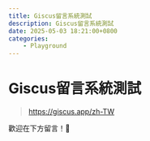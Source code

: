 ```yaml
---
title: Giscus留言系統測試
description: Giscus留言系統測試
date: 2025-05-03 18:21:00+0800
categories:
    - Playground
---
```

# Giscus留言系統測試

> https://giscus.app/zh-TW

歡迎在下方留言！🤗